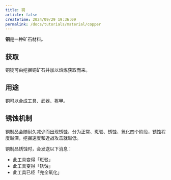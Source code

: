 ```yaml
---
title: 铜
article: false
createTime: 2024/09/29 19:36:09
permalink: /docs/tutorials/material/copper
---
```

**铜**是一种矿石材料。

## 获取
铜锭可由挖掘铜矿石并加以熔炼获取而来。

## 用途
铜可以合成工具、武器、盔甲。

## 锈蚀机制
铜制品会随耐久减少而出现锈蚀，分为正常、斑驳、锈蚀、氧化四个阶段，锈蚀程度越深，挖掘速度和近战攻击就越低。

铜制品锈蚀时，会发送以下消息：
 
- 此工具变得「斑驳」
- 此工具变得「锈蚀」
- 此工具已经「完全氧化」
